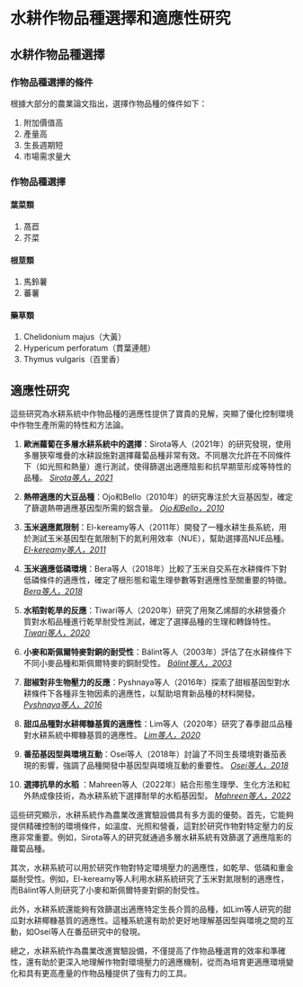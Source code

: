 <!--
 * @Author: hibana2077 hibana2077@gmaill.com
 * @Date: 2024-01-23 14:30:03
 * @LastEditors: hibana2077 hibana2077@gmaill.com
 * @LastEditTime: 2024-01-23 16:40:15
 * @FilePath: /smart_hydroponic_farm/doc/research/crop_selection.md
 * @Description: 这是默认设置,请设置`customMade`, 打开koroFileHeader查看配置 进行设置: https://github.com/OBKoro1/koro1FileHeader/wiki/%E9%85%8D%E7%BD%AE
-->
# 水耕作物品種選擇和適應性研究

## 水耕作物品種選擇

### 作物品種選擇的條件

根據大部分的農業論文指出，選擇作物品種的條件如下：

1. 附加價值高
2. 產量高
3. 生長週期短
4. 市場需求量大

### 作物品種選擇

#### 葉菜類

1. 萵苣
2. 芥菜

#### 根莖類

1. 馬鈴薯
2. 蕃薯

#### 藥草類

1. Chelidonium majus（大黃）
2. Hypericum perforatum（貫葉連翹）
3. Thymus vulgaris（百里香）

## 適應性研究

這些研究為水耕系統中作物品種的適應性提供了寶貴的見解，突顯了優化控制環境中作物生產所需的特性和方法論。

1. **歐洲蘿蔔在多層水耕系統中的選擇**：Sirota等人（2021年）的研究發現，使用多層狹窄堆疊的水耕設施對選擇蘿蔔品種非常有效。不同層次允許在不同條件下（如光照和熱量）進行測試，使得篩選出適應陰影和抗早期莖形成等特性的品種。 <cite>[Sirota等人，2021][1]</cite>

[1]: https://consensus.app/papers/prospects-multitier-installation-selection-radish-sirota/32637029667057efa982d5bfa1678746/

2. **熱帶適應的大豆品種**：Ojo和Bello（2010年）的研究專注於大豆基因型，確定了篩選熱帶適應基因型所需的鋁含量。 <cite>[Ojo和Bello，2010][2]</cite>

[2]: https://consensus.app/papers/determination-level-aluminum-activity-hydroponics-ojo/0d9ca5d083275414b918033e38d10afe/

3. **玉米適應氮限制**：El-kereamy等人（2011年）開發了一種水耕生長系統，用於測試玉米基因型在氮限制下的氮利用效率（NUE），幫助選擇高NUE品種。 <cite>[El-kereamy等人，2011][3]</cite>

[3]: https://consensus.app/papers/exploring-molecular-metabolic-factors-contributing-elkereamy/81d5a383555250c2a77c1f402453dbf5/

4. **玉米適應低磷環境**：Bera等人（2018年）比較了玉米自交系在水耕條件下對低磷條件的適應性，確定了根形態和電生理參數等對適應性至關重要的特徵。 <cite>[Bera等人，2018][4]</cite>

[4]: https://consensus.app/papers/identification-maize-mays-inbred-line-adapted-conditions-bera/15aa7c0d8eb6504cb32bb2f7f036638b/

5. **水稻對乾旱的反應**：Tiwari等人（2020年）研究了用聚乙烯醇的水耕營養介質對水稻品種進行乾旱耐受性測試，確定了選擇品種的生理和轉錄特性。 <cite>[Tiwari等人，2020][5]</cite>

[5]: https://consensus.app/papers/root-system-architecture-analysis-transcriptomics-tiwari/9f7f08b11bdd52ecbf7afef95f5bef29/

6. **小麥和斯佩爾特麥對銅的耐受性**：Bálint等人（2003年）評估了在水耕條件下不同小麥品種和斯佩爾特麥的銅耐受性。 <cite>[Bálint等人，2003][6]</cite>

[6]: https://consensus.app/papers/studies-seedling-copper-tolerance-wheat-varieties-spelt-bálint/92cd75ac790b59e3a2d7a918f56ce051/

7. **甜椒對非生物壓力的反應**：Pyshnaya等人（2016年）探索了甜椒基因型對水耕條件下各種非生物因素的適應性，以幫助培育新品種的材料開發。 <cite>[Pyshnaya等人，2016][7]</cite>

[7]: https://consensus.app/papers/resistance-sweet-pepper-genotypes-abiotic-stresses-pyshnaya/b8cdbed0e1485740b43b7340d1239c1e/

8. **甜瓜品種對水耕椰糠基質的適應性**：Lim等人（2020年）研究了春季甜瓜品種對水耕系統中椰糠基質的適應性。 <cite>[Lim等人，2020][8]</cite>

[8]: https://consensus.app/papers/characteristics-domestic-type-melon-hydroponic-spring-lim/eac3a1094ab853f3a0f1626c4455955a/

9. **番茄基因型與環境互動**：Osei等人（2018年）討論了不同生長環境對番茄表現的影響，強調了品種開發中基因型與環境互動的重要性。 <cite>[Osei等人，2018][9]</cite>

[9]: https://consensus.app/papers/interactions-genotype-environment-osei/0d9ca5d083275414b918033e38d10afe/

10. **選擇抗旱的水稻** ：Mahreen等人（2022年）結合形態生理學、生化方法和紅外熱成像技術，為水耕系統下選擇耐旱的水稻基因型。 <cite>[Mahreen等人，2022][10]</cite>

[10]: https://consensus.app/papers/integrated-analysis-osmotic-stress-infrared-thermal-mahreen/f9be5d99f0d05082b463637aaacf3919/

這些研究顯示，水耕系統作為農業改進實驗設備具有多方面的優勢。首先，它能夠提供精確控制的環境條件，如溫度、光照和營養，這對於研究作物對特定壓力的反應非常重要。例如，Sirota等人的研究就通過多層水耕系統有效篩選了適應陰影的蘿蔔品種。

其次，水耕系統可以用於研究作物對特定環境壓力的適應性，如乾旱、低磷和重金屬耐受性。例如，El-kereamy等人利用水耕系統研究了玉米對氮限制的適應性，而Bálint等人則研究了小麥和斯佩爾特麥對銅的耐受性。

此外，水耕系統還能夠有效篩選出適應特定生長介質的品種，如Lim等人研究的甜瓜對水耕椰糠基質的適應性。這種系統還有助於更好地理解基因型與環境之間的互動，如Osei等人在番茄研究中的發現。

總之，水耕系統作為農業改進實驗設備，不僅提高了作物品種選育的效率和準確性，還有助於更深入地理解作物對環境壓力的適應機制，從而為培育更適應環境變化和具有更高產量的作物品種提供了強有力的工具。